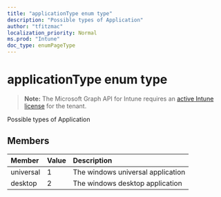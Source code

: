 ```yaml
---
title: "applicationType enum type"
description: "Possible types of Application"
author: "tfitzmac"
localization_priority: Normal
ms.prod: "Intune"
doc_type: enumPageType
---
```


# applicationType enum type

> **Note:** The Microsoft Graph API for Intune requires an [active Intune license](https://go.microsoft.com/fwlink/?linkid=839381) for the tenant.

Possible types of Application

## Members
|Member|Value|Description|
|:---|:---|:---|
|universal|1|The windows universal application|
|desktop|2|The windows desktop application|



